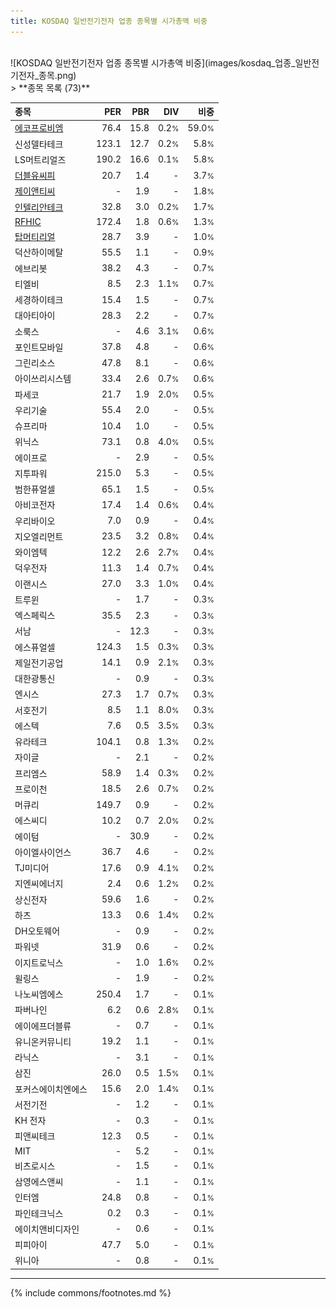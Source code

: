 ```yaml
---
title: KOSDAQ 일반전기전자 업종 종목별 시가총액 비중
---
```

<br>
![KOSDAQ 일반전기전자 업종 종목별 시가총액 비중](images/kosdaq_업종_일반전기전자_종목.png)
<br>
> **종목 목록 (73)**<a id="list"></a>

| **종목** | **PER** | **PBR** | **DIV** | **비중** |
| :------- | ------: | ------: | ------: | -------: |
| [에코프로비엠](/247540/) | 76.4 | 15.8 | 0.2<small>%</small> | 59.0<small>%</small> |
| 신성델타테크 | 123.1 | 12.7 | 0.2<small>%</small> | 5.8<small>%</small> |
| LS머트리얼즈 | 190.2 | 16.6 | 0.1<small>%</small> | 5.8<small>%</small> |
| [더블유씨피](/393890/) | 20.7 | 1.4 | - | 3.7<small>%</small> |
| [제이앤티씨](/204270/) | - | 1.9 | - | 1.8<small>%</small> |
| [인텔리안테크](/189300/) | 32.8 | 3.0 | 0.2<small>%</small> | 1.7<small>%</small> |
| [RFHIC](/218410/) | 172.4 | 1.8 | 0.6<small>%</small> | 1.3<small>%</small> |
| [탑머티리얼](/360070/) | 28.7 | 3.9 | - | 1.0<small>%</small> |
| 덕산하이메탈 | 55.5 | 1.1 | - | 0.9<small>%</small> |
| 에브리봇 | 38.2 | 4.3 | - | 0.7<small>%</small> |
| 티엘비 | 8.5 | 2.3 | 1.1<small>%</small> | 0.7<small>%</small> |
| 세경하이테크 | 15.4 | 1.5 | - | 0.7<small>%</small> |
| 대아티아이 | 28.3 | 2.2 | - | 0.7<small>%</small> |
| 소룩스 | - | 4.6 | 3.1<small>%</small> | 0.6<small>%</small> |
| 포인트모바일 | 37.8 | 4.8 | - | 0.6<small>%</small> |
| 그린리소스 | 47.8 | 8.1 | - | 0.6<small>%</small> |
| 아이쓰리시스템 | 33.4 | 2.6 | 0.7<small>%</small> | 0.6<small>%</small> |
| 파세코 | 21.7 | 1.9 | 2.0<small>%</small> | 0.5<small>%</small> |
| 우리기술 | 55.4 | 2.0 | - | 0.5<small>%</small> |
| 슈프리마 | 10.4 | 1.0 | - | 0.5<small>%</small> |
| 위닉스 | 73.1 | 0.8 | 4.0<small>%</small> | 0.5<small>%</small> |
| 에이프로 | - | 2.9 | - | 0.5<small>%</small> |
| 지투파워 | 215.0 | 5.3 | - | 0.5<small>%</small> |
| 범한퓨얼셀 | 65.1 | 1.5 | - | 0.5<small>%</small> |
| 아비코전자 | 17.4 | 1.4 | 0.6<small>%</small> | 0.4<small>%</small> |
| 우리바이오 | 7.0 | 0.9 | - | 0.4<small>%</small> |
| 지오엘리먼트 | 23.5 | 3.2 | 0.8<small>%</small> | 0.4<small>%</small> |
| 와이엠텍 | 12.2 | 2.6 | 2.7<small>%</small> | 0.4<small>%</small> |
| 덕우전자 | 11.3 | 1.4 | 0.7<small>%</small> | 0.4<small>%</small> |
| 이랜시스 | 27.0 | 3.3 | 1.0<small>%</small> | 0.4<small>%</small> |
| 트루윈 | - | 1.7 | - | 0.3<small>%</small> |
| 엑스페릭스 | 35.5 | 2.3 | - | 0.3<small>%</small> |
| 서남 | - | 12.3 | - | 0.3<small>%</small> |
| 에스퓨얼셀 | 124.3 | 1.5 | 0.3<small>%</small> | 0.3<small>%</small> |
| 제일전기공업 | 14.1 | 0.9 | 2.1<small>%</small> | 0.3<small>%</small> |
| 대한광통신 | - | 0.9 | - | 0.3<small>%</small> |
| 엔시스 | 27.3 | 1.7 | 0.7<small>%</small> | 0.3<small>%</small> |
| 서호전기 | 8.5 | 1.1 | 8.0<small>%</small> | 0.3<small>%</small> |
| 에스텍 | 7.6 | 0.5 | 3.5<small>%</small> | 0.3<small>%</small> |
| 유라테크 | 104.1 | 0.8 | 1.3<small>%</small> | 0.2<small>%</small> |
| 자이글 | - | 2.1 | - | 0.2<small>%</small> |
| 프리엠스 | 58.9 | 1.4 | 0.3<small>%</small> | 0.2<small>%</small> |
| 프로이천 | 18.5 | 2.6 | 0.7<small>%</small> | 0.2<small>%</small> |
| 머큐리 | 149.7 | 0.9 | - | 0.2<small>%</small> |
| 에스씨디 | 10.2 | 0.7 | 2.0<small>%</small> | 0.2<small>%</small> |
| 에이텀 | - | 30.9 | - | 0.2<small>%</small> |
| 아이엘사이언스 | 36.7 | 4.6 | - | 0.2<small>%</small> |
| TJ미디어 | 17.6 | 0.9 | 4.1<small>%</small> | 0.2<small>%</small> |
| 지엔씨에너지 | 2.4 | 0.6 | 1.2<small>%</small> | 0.2<small>%</small> |
| 상신전자 | 59.6 | 1.6 | - | 0.2<small>%</small> |
| 하츠 | 13.3 | 0.6 | 1.4<small>%</small> | 0.2<small>%</small> |
| DH오토웨어 | - | 0.9 | - | 0.2<small>%</small> |
| 파워넷 | 31.9 | 0.6 | - | 0.2<small>%</small> |
| 이지트로닉스 | - | 1.0 | 1.6<small>%</small> | 0.2<small>%</small> |
| 윌링스 | - | 1.9 | - | 0.2<small>%</small> |
| 나노씨엠에스 | 250.4 | 1.7 | - | 0.1<small>%</small> |
| 파버나인 | 6.2 | 0.6 | 2.8<small>%</small> | 0.1<small>%</small> |
| 에이에프더블류 | - | 0.7 | - | 0.1<small>%</small> |
| 유니온커뮤니티 | 19.2 | 1.1 | - | 0.1<small>%</small> |
| 라닉스 | - | 3.1 | - | 0.1<small>%</small> |
| 삼진 | 26.0 | 0.5 | 1.5<small>%</small> | 0.1<small>%</small> |
| 포커스에이치엔에스 | 15.6 | 2.0 | 1.4<small>%</small> | 0.1<small>%</small> |
| 서전기전 | - | 1.2 | - | 0.1<small>%</small> |
| KH 전자 | - | 0.3 | - | 0.1<small>%</small> |
| 피앤씨테크 | 12.3 | 0.5 | - | 0.1<small>%</small> |
| MIT | - | 5.2 | - | 0.1<small>%</small> |
| 비츠로시스 | - | 1.5 | - | 0.1<small>%</small> |
| 삼영에스앤씨 | - | 1.1 | - | 0.1<small>%</small> |
| 인터엠 | 24.8 | 0.8 | - | 0.1<small>%</small> |
| 파인테크닉스 | 0.2 | 0.3 | - | 0.1<small>%</small> |
| 에이치앤비디자인 | - | 0.6 | - | 0.1<small>%</small> |
| 피피아이 | 47.7 | 5.0 | - | 0.1<small>%</small> |
| 위니아 | - | 0.8 | - | 0.1<small>%</small> |

---
{% include commons/footnotes.md %}